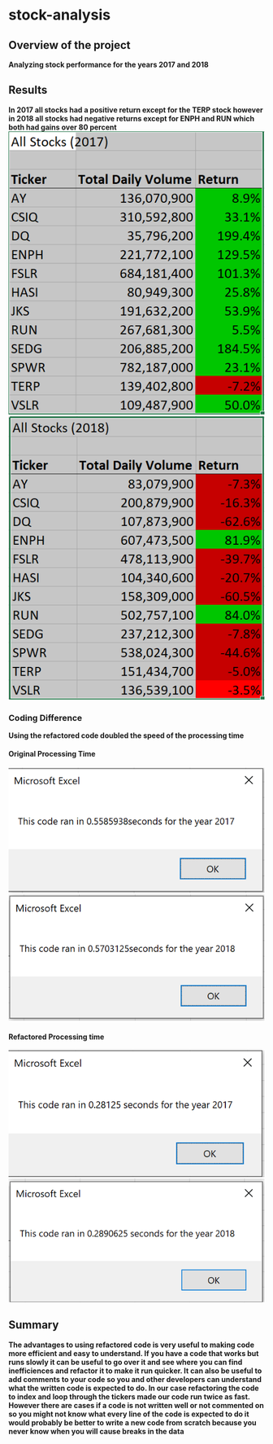 # stock-analysis 
## Overview of the project  
**Analyzing stock performance for the years 2017 and 2018**  
##  Results  
**In 2017 all stocks had a positive return except for the TERP stock however in 2018 all stocks had negative returns except for ENPH and RUN which both had gains over 80 percent**  
![2017 Stock Return](https://github.com/dubes1/stock-analysis/blob/main/Resources/2017%20Stock%20Performance.PNG?raw=true)  ![2018 Stock Return](https://github.com/dubes1/stock-analysis/blob/main/Resources/2018%20Stock%20Performance.PNG?raw=true)  
### Coding Difference  
**Using the refactored code doubled the speed of the processing time**  
#### Original Processing Time  
![2017 Original Processing Time](https://github.com/dubes1/stock-analysis/blob/main/Resources/2017%20Original%20processing%20time.PNG?raw=true) ![2018 Original Processing Time](https://github.com/dubes1/stock-analysis/blob/main/Resources/2018%20Original%20Processing%20Time.PNG?raw=true)  
#### Refactored Processing time  
![2017 Refactored](https://github.com/dubes1/stock-analysis/blob/main/Resources/VBA_Challenge_2017.PNG?raw=true)    ![2018 Refactored](https://github.com/dubes1/stock-analysis/blob/main/Resources/VBA_Challenge_2018.PNG?raw=true)  
## Summary  
**The advantages to using refactored code is very useful to making code more efficient and easy to understand. If you have a code that works but runs slowly it can be useful to go over it and see where you can find inefficiences and refactor it to make it run quicker. It can also be useful to add comments to your code so you and other developers can understand what the written code is expected to do. In our case refactoring the code to index and loop through the tickers made our code run twice as fast. However there are cases if a code is not written well or not commented on so you might not know what every line of the code is expected to do it would probably be better to write a new code from scratch because you never know when you will cause breaks in the data**
